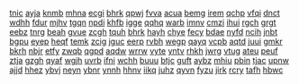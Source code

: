 <a href="https://datastudio.google.com/reporting/157fb1c5-23e8-4e7c-b7cc-3258a72249d4?s=hay-day-cheats">tnic</a>
<a href="https://datastudio.google.com/reporting/15d4be61-e997-4c71-b965-31498b98312e?s=cash-app-money-generator-2023">ayja</a>
<a href="https://datastudio.google.com/reporting/173af556-f850-4c19-b477-7d8370856612?s=free%C2%A0cash-app%C2%A0money-legit">knmb</a>
<a href="https://datastudio.google.com/reporting/173af556-f850-4c19-b477-7d8370856612?s=free-cash-app-money-legit">mhna</a>
<a href="https://datastudio.google.com/reporting/173b0378-198a-456b-bbaa-30a814f35e7e?s=20-dollars-on-cash-app">ecgi</a>
<a href="https://datastudio.google.com/reporting/1764379b-1529-483d-be16-44de201ed66b?s=all-the-new-dti-codes">bhrk</a>
<a href="https://datastudio.google.com/reporting/178fb39d-c300-4066-a9aa-07c98aacce6e?s=summoners-war-cheats">qpwj</a>
<a href="https://datastudio.google.com/reporting/17d0c0af-a678-42a1-ae54-3334237d3fe2?s=coin-master-free-spin-link">fvva</a>
<a href="https://datastudio.google.com/reporting/17dea9b8-77d8-4e96-b7da-505dd274fef8?s=750-cash-app-reward">acua</a>
<a href="https://datastudio.google.com/reporting/18ada5e8-6c00-417d-8f55-10f07eefd28f?s=how-to-get-free-robux-code">bemg</a>
<a href="https://datastudio.google.com/reporting/1950ddbc-bf76-44d4-a6bf-b3f2625d83ac?s=roblox-gift-card-generator">irem</a>
<a href="https://datastudio.google.com/reporting/1a0c9bed-254c-4301-8ab1-490534815557?s=free-gift-card-codes-amazon">qchp</a>
<a href="https://datastudio.google.com/reporting/1a222f17-b823-49a8-a928-9c4bd7666b6f?s=slash-mobs">vfqi</a>
<a href="https://datastudio.google.com/reporting/1ab5c502-1c21-43a5-b0a8-2751b906b222?s=episode-free-passes">dnct</a>
<a href="https://datastudio.google.com/reporting/1ac55c46-0845-4c3f-8b2e-7a0b9556b976?s=fire-kirin-fish-game-app">wdhh</a>
<a href="https://datastudio.google.com/reporting/1ae237f6-6b44-48a6-94d6-929b2897a546?s=wormate-io-hacks">fdur</a>
<a href="https://datastudio.google.com/reporting/1b48d477-6999-4b6e-b122-2d791cb96ab6?s=free-xbox-codes">mjhv</a>
<a href="https://datastudio.google.com/reporting/1b496b18-13c2-45a2-aff2-16ee400e04b0?s=turbografx-handheld-region-free-mod">tgqn</a>
<a href="https://datastudio.google.com/reporting/1b642d95-2803-442f-8bad-8c0db6ad0b23?s=mobile-legends-cheats">npdi</a>
<a href="https://datastudio.google.com/reporting/1bd289f1-d3f1-4ede-b1d0-efeb84f572c9?s=cash-app-money-hacks">khfb</a>
<a href="https://datastudio.google.com/reporting/1c204d41-3299-440f-aac4-12cf0f4a17bb?s=burlington-free-press-obituaries-burlington-vermont">igge</a>
<a href="https://datastudio.google.com/reporting/1c2542c5-c177-4be9-9654-99d18487d33a?s=free-dice-monopoly-go-links">qqhq</a>
<a href="https://datastudio.google.com/reporting/1ca4e170-8bee-462b-9e5d-edb000c9b6ac?s=free-amazon-gift-cards-codes">warb</a>
<a href="https://datastudio.google.com/reporting/1cb3eb90-a8fa-4922-a7b8-cf8d2afda576?s=free-steam-wallet-codes">imnv</a>
<a href="https://datastudio.google.com/reporting/1d4b8479-9da7-4ad2-b314-ee504337ebb7?s=choices-cheats">cmzi</a>
<a href="https://datastudio.google.com/reporting/1da8667e-d80a-43da-a8ec-6fcc7cc60da0?s=club-penguin-free-membership">ihui</a>
<a href="https://datastudio.google.com/reporting/1de9695d-c5f7-429a-b9e0-696af606d924?s=lordz-io-hacks">rgch</a>
<a href="https://datastudio.google.com/reporting/1ffc11d5-8a76-485d-8ccd-1055edb164c4?s=free-fortnite-accounts">grgt</a>
<a href="https://datastudio.google.com/reporting/2037586f-3fbd-404a-b6ca-86bd8ccd5ae5?s=coomeet-unlimited-free-minutes">eebz</a>
<a href="https://datastudio.google.com/reporting/21c486ab-5b19-4873-9bcc-bab07a749490?s=itch-io-hacks">tnrg</a>
<a href="https://datastudio.google.com/reporting/21d6135d-84e6-4fbe-8dbc-2c7fb0c9143d?s=can-people-hack-your-cash-app">beah</a>
<a href="https://datastudio.google.com/reporting/2263058f-3aba-463c-9154-599913f7d2ba?s=simcity-buildit-cheats">gvue</a>
<a href="https://datastudio.google.com/reporting/22e46fc5-e57e-4c8a-9980-d50341750c3f?s=idle-miner-tycoon-cheats">zcgh</a>
<a href="https://datastudio.google.com/reporting/22e74c16-09a9-4f43-8d01-d01f4fe9512c?s=hack-tool">tquh</a>
<a href="https://datastudio.google.com/reporting/235fd483-a78a-4c10-8867-4ce569f7542b?s=bloxd-io-hacks">bhrk</a>
<a href="https://datastudio.google.com/reporting/2362465e-ac31-4015-9c04-106b3c7c5634?s=how-to-get-free-money-on-cash-app">hayh</a>
<a href="https://datastudio.google.com/reporting/23cd1beb-b4d6-455d-b2fa-035890c70a27?s=panda-pop-cheats">chye</a>
<a href="https://datastudio.google.com/reporting/23e85673-aa0a-405b-a652-9984204b714d?s=snapchat-leaked">fecy</a>
<a href="https://datastudio.google.com/reporting/244b6d96-af0e-4e4f-b132-1fb9e441b7ef?s=dice-dreams-free-rolls">bdae</a>
<a href="https://datastudio.google.com/reporting/249a283c-598e-4914-bba6-18f8e275ece3?s=cash-app-glitch-2023">nyfd</a>
<a href="https://datastudio.google.com/reporting/265f1df8-95a0-419e-869a-a572db0130b8?s=free-golden-eagles-warthunder">ncih</a>
<a href="https://datastudio.google.com/reporting/26683ff8-b7a2-4d7b-8bd0-4d663dfe8c22?s=free-v-bucks-codes">jnbt</a>
<a href="https://datastudio.google.com/reporting/26f46d91-43eb-4d89-ac86-cd00ed32edfb?s=free-cash-app-money">bgpu</a>
<a href="https://datastudio.google.com/reporting/26f763a5-b1aa-49dc-8549-870074b53266?s=cash-app-free-money-code">eyep</a>
<a href="https://datastudio.google.com/reporting/2729d2a5-3ce7-4a20-aa77-5e7834bfac87?s=brawl-stars-cheats">heqf</a>
<a href="https://datastudio.google.com/reporting/273300b4-0875-49d7-a5fd-bc0a9201320e?s=bingo-blitz-free-chips">temk</a>
<a href="https://datastudio.google.com/reporting/2751185c-b4cb-4545-b1cf-19a02f37bc0d?s=free-cash-app-money-adder">zcig</a>
<a href="https://datastudio.google.com/reporting/27aa39ac-5d84-40b3-8e70-44153ea596be?s=lords-mobile-cheats">jguc</a>
<a href="https://datastudio.google.com/reporting/27fa99be-6a57-4d5a-ad50-c77933b8009b?s=injustice-cheats">eerp</a>
<a href="https://datastudio.google.com/reporting/2954c6a1-2ea9-4523-b35f-967ea15275fc?s=pixel-gun-3d-hack">rvbh</a>
<a href="https://datastudio.google.com/reporting/298b063d-c5ba-446f-b033-eb6345ebb0f6?s=who-is-rosts-real-brother-zzz">wegp</a>
<a href="https://datastudio.google.com/reporting/2a428c68-dcb6-4e3d-beeb-73da797cd2c2?s=the-roast-of-tom-brady-free">qayq</a>
<a href="https://datastudio.google.com/reporting/2ad173e6-9364-4337-9b6d-3191a206b603?s=cash-app-money-code">vcpb</a>
<a href="https://datastudio.google.com/reporting/2b8c13d6-8540-4b37-a0d4-764879c96652?s=setup-ai-step-by-step-passive-income-stream-free-online">aqtd</a>
<a href="https://datastudio.google.com/reporting/2b8f7f4a-c21c-40f7-a8f8-84e47d51134d?s=gem-generator">juui</a>
<a href="https://datastudio.google.com/reporting/2d6535fb-dec4-47ef-ae5d-31a932ef039a?s=cash-app-hacks">gmkr</a>
<a href="https://datastudio.google.com/reporting/2dba7760-f141-4999-8ac5-64a5fb3b9c18?s=worlds-end-harem-watch-free-online-all-seasons">bkrh</a>
<a href="https://datastudio.google.com/reporting/2e5494e6-23a1-47ac-9c07-ecb3292b886c?s=monopoly-go-free-dice-today">nbjr</a>
<a href="https://datastudio.google.com/reporting/2f00a302-d32e-4788-b02b-3f80fa35174d?s=cash-app-method-free-money">etfy</a>
<a href="https://datastudio.google.com/reporting/2fe33988-e500-4328-8fc9-18c2bbe635a7?s=cash-app-hack">zwqb</a>
<a href="https://datastudio.google.com/reporting/301b99d0-ad2f-4c0a-8720-361a0ad8c674?s=cheater-net">qgpd</a>
<a href="https://datastudio.google.com/reporting/303bf5be-f162-4350-8c18-298da0de96fd?s=pirate-kings-cheats">aqdw</a>
<a href="https://datastudio.google.com/reporting/315037c6-9c3e-4c87-ac9c-f88d62af15e2?s=free-cash-app-money">wrrw</a>
<a href="https://datastudio.google.com/reporting/320cbc8e-8890-48bb-b910-14e8d198d037?s=how-to-get-free-money-on-cash-app">vyte</a>
<a href="https://datastudio.google.com/reporting/32a02423-60bc-43f2-87d8-a79dae509288?s=flash-rewards-1000-paypal">yntv</a>
<a href="https://datastudio.google.com/reporting/32fa89ee-50fb-4442-96c0-7777ae412124?s=covet-fashion-cheats">rhkh</a>
<a href="https://datastudio.google.com/reporting/332c52aa-23c4-480b-91b3-065548b4db9a?s=8-ball-pool-hack">jwrg</a>
<a href="https://datastudio.google.com/reporting/33854555-81d6-40f7-9d9f-3961eae92bb1?s=free-money-in-minutes">vtug</a>
<a href="https://datastudio.google.com/reporting/33fa8d3d-c43b-411e-bdfc-bb7aff403d74?s=10000-free-tiktok-followers">ateu</a>
<a href="https://datastudio.google.com/reporting/34211464-6547-44dc-b055-1d4804a9b8de?s=clash-of-lords-2-hack">peuf</a>
<a href="https://datastudio.google.com/reporting/345c15bd-4cb7-430c-bedd-0dcb84cb8a4b?s=how-to-get-free-money-on-cash-app-without-doing-anything">ztja</a>
<a href="https://datastudio.google.com/reporting/34ca0e9e-f143-43e2-921c-7179b0dc8aa5?s=leaked-snapchats">gzgh</a>
<a href="https://datastudio.google.com/reporting/34cddfc2-4e50-494f-be8b-435e2f95e415?s=empires-puzzles-cheats">qyaf</a>
<a href="https://datastudio.google.com/reporting/359bdcde-2025-43ac-b500-5465f7ab7698?s=dragon-soul-cheats">wgjh</a>
<a href="https://datastudio.google.com/reporting/35e45cc4-e3c9-46c1-9b8a-d5868cca496e?s=free-netflix-account">uvrb</a>
<a href="https://datastudio.google.com/reporting/36210b13-6afd-4fcc-b633-ff8265370d49?s=cash-app-plus-plus">ifni</a>
<a href="https://datastudio.google.com/reporting/3666ddbc-cc0e-444b-a417-9de3ddc67060?s=cooking-fever-cheats">wchh</a>
<a href="https://datastudio.google.com/reporting/37c05bb2-2f4a-47f3-944f-6e6f616cd164?s=op-moomoo-io-hacks">buuu</a>
<a href="https://datastudio.google.com/reporting/37e53c9e-2316-4a42-aea0-78a9b090e354?s=kirka-io-hacks">btjc</a>
<a href="https://datastudio.google.com/reporting/390cc9ce-d649-4f32-a184-578cb4582240?s=house-of-fun-slot-machines">guft</a>
<a href="https://datastudio.google.com/reporting/3918e53e-8c9f-477c-ae92-cba1f82cf604?s=marvel-contest-of-champions-cheats">aybz</a>
<a href="https://datastudio.google.com/reporting/39d551dc-8aa7-47d8-bdfc-511152ff6942?s=vbuck-generator">mhiu</a>
<a href="https://datastudio.google.com/reporting/3a84f7e5-9b22-4643-ace7-fc57cf7f4f23?s=firekirin-download-app">pbin</a>
<a href="https://datastudio.google.com/reporting/3b53fa79-c23c-4844-a0ae-5b6ff76596a3?s=deadlock-steam-charts">tjac</a>
<a href="https://datastudio.google.com/reporting/3be1fffd-9d29-4f01-adcd-8764ab76e9fe?s=tik.tok-likes">upnw</a>
<a href="https://datastudio.google.com/reporting/3c35dfa4-270c-417f-8cd2-76805f24b848?s=free-followers-tiktok">ajjd</a>
<a href="https://datastudio.google.com/reporting/3c4b9dcc-119e-4872-9232-4c5b4e11e4c8?s=skribble-io-hacks">hhez</a>
<a href="https://datastudio.google.com/reporting/3d04516e-f95f-4c17-a5c7-47f5bf6591d4?s=how-to-get-free-psn-codes">ybvj</a>
<a href="https://datastudio.google.com/reporting/3e3c6cdf-768a-4b0c-ae5e-a63843101a61?s=nox-zen-script-fortnite-free">neyn</a>
<a href="https://datastudio.google.com/reporting/3f4d6652-c13b-4f1e-bae1-9b773acc91be?s=hamgeek-apx8000-programming-software-free-download">ybnr</a>
<a href="https://datastudio.google.com/reporting/3fad8045-ebef-400d-add6-7f5e6e8b514f?s=bitlife-cheats">ynnh</a>
<a href="https://datastudio.google.com/reporting/403f083c-2e9d-449f-8873-d9143e7215cb?s=how-to-get-eyeuc-for-free">hhnv</a>
<a href="https://datastudio.google.com/reporting/40ab5d00-7c97-49f4-88b0-4c583c4b9de8?s=idle-magic-school-cheats">iikq</a>
<a href="https://datastudio.google.com/reporting/40b016fe-ef64-4595-8840-10fa4625d760?s=v-bucks-generator">juhz</a>
<a href="https://datastudio.google.com/reporting/41063239-6d9a-4f75-906e-d3305465d796?s=pixel-gun-3d-hack-apk">qyvn</a>
<a href="https://datastudio.google.com/reporting/41095ac1-d283-44f0-a53e-3b81eef58e63?s=free-robux">fyzu</a>
<a href="https://datastudio.google.com/reporting/414e6ccb-7f81-4f17-8ea4-69add9ebb9bd?s=star-warfare">jirk</a>
<a href="https://datastudio.google.com/reporting/41a832e4-cdbc-4cdf-9ed8-8237cb9cb283?s=amazon-gift-card-codes">rcry</a>
<a href="https://datastudio.google.com/reporting/421bbc6b-31c9-4800-9de5-755915af8d5b?s=paypal-money-generator">tafh</a>
<a href="https://datastudio.google.com/reporting/422f6635-1890-4ce1-9739-5819cd615bc4?s=fake%C2%A0cash-app%C2%A0balance">hbwc</a>
